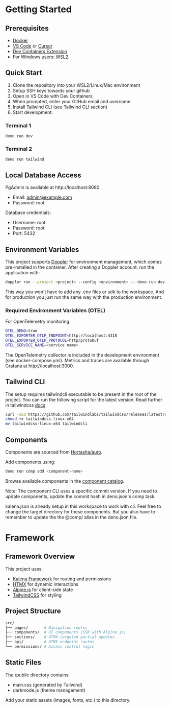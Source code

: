 # Getting Started

## Prerequisites

- [Docker](https://docs.docker.com/get-docker/)
- [VS Code](https://code.visualstudio.com/) or [Cursor](https://www.cursor.com/)
- [Dev Containers Extension](https://marketplace.visualstudio.com/items?itemName=ms-vscode-remote.remote-containers)
- For Windows users:
  [WSL2](https://learn.microsoft.com/en-us/windows/wsl/install)

## Quick Start

1. Clone the repository into your WSL2/Linux/Mac environment
2. Setup SSH keys towards your github
3. Open in VS Code with Dev Containers
4. When prompted, enter your GitHub email and username
5. Install Tailwind CLI (see Tailwind CLI section)
6. Start development:

### Terminal 1

`deno run dev`

### Terminal 2

`deno run tailwind`

## Local Database Access

PgAdmin is available at http://localhost:8080

- Email: admin@example.com
- Password: root

Database credentials:

- Username: root
- Password: root
- Port: 5432

## Environment Variables

This project supports [Doppler](https://www.doppler.com/) for environment
management, which comes pre-installed in the container. After creating a Doppler
account, run the application with:

```bash
doppler run --project <project> --config <environment> -- deno run dev
```

This way you won't have to add any .env files or sdk to the workspace. And for
production you just run the same way with the production environment.

### Required Environment Variables (OTEL)

For OpenTelemetry monitoring:

```bash
OTEL_DENO=true
OTEL_EXPORTER_OTLP_ENDPOINT=http://localhost:4318
OTEL_EXPORTER_OTLP_PROTOCOL=http/protobuf
OTEL_SERVICE_NAME=<service name>
```

The OpenTelemetry collector is included in the development environment (see
docker-compose.yml). Metrics and traces are available through Grafana at
http://localhost:3000.

## Tailwind CLI

The setup requires tailwindcli executable to be present in the root of the
project. You can run the following script for the latest version. Read further
in tailwindcss [docs](https://tailwindcss.com/).

```bash
curl -sLO https://github.com/tailwindlabs/tailwindcss/releases/latest/download/tailwindcss-linux-x64
chmod +x tailwindcss-linux-x64
mv tailwindcss-linux-x64 tailwindcli
```

## Components

Components are sourced from
[Hortasha/auro](https://github.com/Hortashaorg/auro).

Add components using:

```bash
deno run comp add <component-name>
```

Browse available components in the
[component catalog](https://raw.githubusercontent.com/Hortashaorg/auro/refs/heads/main/services/app/components/componentMap.json).

Note: The component CLI uses a specific commit version. If you need to update
components, update the commit hash in deno.json's comp task.

kalena.json is already setup in this workspace to work with cli. Feel free to
change the target directory for these components. But you also have to remember
to update the the @comp/ alias in the deno.json file.

# Framework

## Framework Overview

This project uses:

- [Kalena Framework](https://jsr.io/@kalena/framework) for routing and
  permissions
- [HTMX](https://htmx.org/) for dynamic interactions
- [Alpine.js](https://alpinejs.dev/) for client-side state
- [TailwindCSS](https://tailwindcss.com/) for styling

## Project Structure

```bash
src/
├── pages/       # Navigation routes
├── components/  # UI components (SSR with Alpine.js)
├── sections/    # HTMX-targeted partial updates
├── api/         # HTMX endpoint routes
└── permissions/ # Access control logic
```

## Static Files

The /public directory contains:

- main.css (generated by Tailwind)
- darkmode.js (theme management)

Add your static assets (images, fonts, etc.) to this directory.
